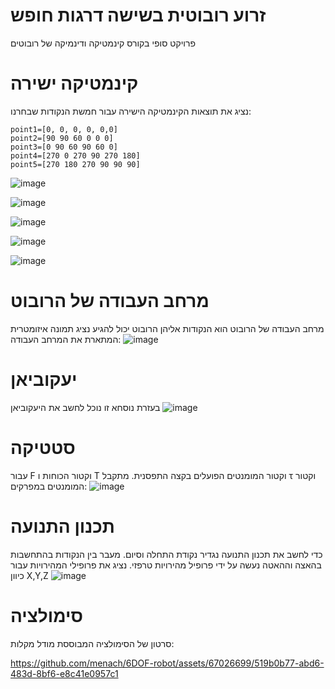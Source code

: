 # זרוע רובוטית בשישה דרגות חופש
פרויקט סופי בקורס קינמטיקה ודינמיקה של רובוטים
# קינמטיקה ישירה
נציג את תוצאות הקינמטיקה הישירה עבור חמשת הנקודות שבחרנו:

    point1=[0, 0, 0, 0, 0,0]
    point2=[90 90 60 0 0 0]
    point3=[0 90 60 90 60 0]
    point4=[270 0 270 90 270 180]
    point5=[270 180 270 90 90 90]


![image](https://github.com/menach/6DOF-robot/assets/67026699/b65951ba-c082-41dd-9cfe-dfc5531c68f9)




![image](https://github.com/menach/6DOF-robot/assets/67026699/89daa566-7995-4326-8fd4-fda36c080081)




![image](https://github.com/menach/6DOF-robot/assets/67026699/269f71b1-c928-4674-98b8-a81028f843a3)




![image](https://github.com/menach/6DOF-robot/assets/67026699/9b17ee3f-1fa7-4a17-8f89-3ca9a3f13e15)




![image](https://github.com/menach/6DOF-robot/assets/67026699/e0e353f8-2105-4c82-80f3-185ec31abd22)


# מרחב העבודה של הרובוט
מרחב העבודה של הרובוט הוא הנקודות אליהן הרובוט יכול להגיע
נציג תמונה איזומטרית המתארת את המרחב העבודה:
![image](https://github.com/menach/6DOF-robot/assets/67026699/636bf272-5b67-4c49-a8f9-5d7025bb951c)

# יעקוביאן
בעזרת נוסחא זו נוכל לחשב את היעקוביאן
![image](https://github.com/menach/6DOF-robot/assets/67026699/9bdaac76-6ca3-447c-ad6f-1ffcba5ff231)

# סטטיקה
עבור F וקטור הכוחות ו T וקטור המומנטים הפועלים בקצה התפסנית. מתקבל τ וקטור המומנטים במפרקים:
![image](https://github.com/menach/6DOF-robot/assets/67026699/ad488028-6c1a-443a-9466-f946d009f76b)


# תכנון התנועה
כדי לחשב את תכנון התנועה נגדיר נקודת התחלה וסיום. מעבר בין הנקודות בהתחשבות בהאצה וההאטה נעשה על ידי פרופיל מהירויות טרפזי. נציג את פרופילי המהירויות עבור כיוון X,Y,Z
![image](https://github.com/menach/6DOF-robot/assets/67026699/ea663dbe-c315-400f-a692-55d8d795eb5d)

# סימולציה 
סרטון של הסימולציה המבוססת מודל מקלות:


https://github.com/menach/6DOF-robot/assets/67026699/519b0b77-abd6-483d-8bf6-e8c41e0957c1

